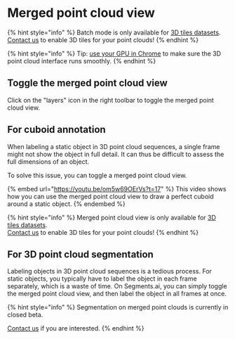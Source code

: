 # Merged point cloud view

{% hint style="info" %}
Batch mode is only available for [3D tiles datasets](../../background/3d-tiles.md). \
[Contact us](https://segments.ai/contact) to enable 3D tiles for your point clouds!&#x20;
{% endhint %}

{% hint style="info" %}
Tip: [use your GPU in Chrome](https://sixth-smell-48e.notion.site/How-to-use-your-GPU-in-Chrome-2b95e19fb77c456c87f798013769a98a) to make sure the 3D point cloud interface runs smoothly.
{% endhint %}

## Toggle the merged point cloud view

Click on the "layers" icon in the right toolbar to toggle the merged point cloud view.

## For cuboid annotation

When labeling a static object in 3D point cloud sequences, a single frame might not show the object in full detail. It can thus be difficult to assess the full dimensions of an object.

To solve this issue, you can toggle a merged point cloud view.

{% embed url="https://youtu.be/om5w69OErVs?t=17" %}
This video shows how you can use the merged point cloud view to draw a perfect cuboid around a static object.
{% endembed %}

{% hint style="info" %}
Merged point cloud view is only available for [3D tiles datasets](../../background/3d-tiles.md). \
[Contact us](https://segments.ai/contact) to enable 3D tiles for your point clouds!
{% endhint %}

## For 3D point cloud segmentation

Labeling objects in 3D point cloud sequences is a tedious process. For static objects, you typically have to label the object in each frame separately, which is a waste of time. On Segments.ai, you can simply toggle the merged point cloud view, and then label the object in all frames at once.

{% hint style="info" %}
Segmentation on merged point clouds is currently in closed beta.

[Contact us](https://segments.ai/contact) if you are interested.
{% endhint %}
